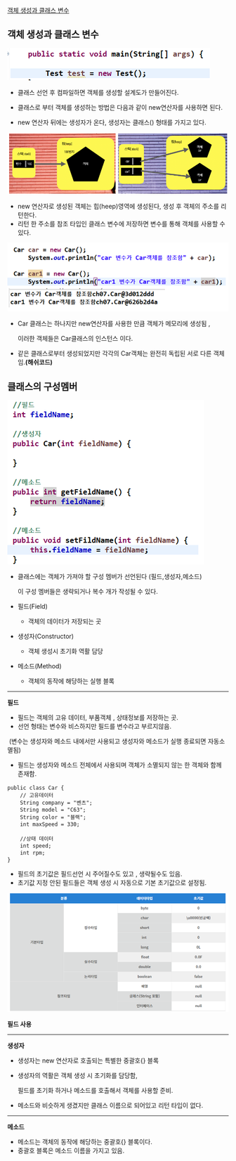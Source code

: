 [객체 생성과 클래스 변수](#객체-생성과-클래스-변수)

## 객체 생성과 클래스 변수

![생성](https://github.com/yhs0429/JavaStudy/blob/master/img/%EA%B0%9D%EC%B2%B4%EC%83%9D%EC%84%B1.png)

- 클래스 선언 후 컴파일하면 객체를 생성할 설계도가 만들어진다.

- 클래스로 부터 객체를 생성하는 방법은 다음과 같이 new연산자를 사용하면 된다.
- new 연산자 뒤에는 생성자가 온다, 생성자는 클래스() 형태를 가지고 있다.

![힙영역](https://github.com/yhs0429/JavaStudy/blob/master/img/%ED%9E%99%EC%98%81%EC%97%AD.png)

- new 연산자로 생성된 객체는 힙(heep)영역에 생성된다, 생성 후 객체의 주소를 리턴한다.
- 리턴 한 주소를 참조 타입인 클래스 변수에 저장하면 변수를 통해 객체를 사용할 수 있다.

![변수객체](https://github.com/yhs0429/JavaStudy/blob/master/img/%EB%B3%80%EC%88%98%EA%B0%9D%EC%B2%B4%EC%83%9D%EC%84%B1.png)

- Car 클래스는 하나지만 new연산자를 사용한 만큼 객체가 메모리에 생성됨 ,

  이러한 객체들은 Car클래스의 인스턴스 이다.

- 같은 클래스로부터 생성되었지만 각각의 Car객체는 완전히 독립된 서로 다른 객체임.**(해쉬코드)**



## 클래스의 구성멤버

![구성멤버](https://github.com/yhs0429/JavaStudy/blob/master/img/%EA%B5%AC%EC%84%B1%EB%A9%A4%EB%B2%84.png)

- 클래스에는 객체가 가져야 할 구성 멤버가 선언된다 (필드,생성자,메소드) 

  이 구성 멤버들은 생략되거나 복수 개가 작성될 수 있다.

- 필드(Field)

  - 객체의 데이터가 저장되는 곳

- 생성자(Constructor)
  - 객체 생성시 초기화 역활 담당
- 메소드(Method)
  - 객체의 동작에 해당하는 실행 블록

---

**필드**

- 필드는 객체의 고유 데이터, 부품객체 , 상태정보를 저장하는 곳.
- 선언 형태는 변수와 비스하지만 필드를 변수라고 부르지않음.

​		(변수는 생성자와 메소드 내에서만 사용되고 생성자와 메소드가 실행 종료되면 자동소멸됨)

- 필드는 생성자와 메소드 전체에서 사용되며 객체가 소멸되지 않는 한 객체와 함께 존재함.

```
public class Car {
	// 고유데이터
	String company = "벤츠";
	String model = "C63";
	String color = "블랙";
	int maxSpeed = 330;
	
	//상태 데이터
	int speed;
	int rpm;
}
```

- 필드의 초기값은 필드선언 시 주어질수도 있고 , 생략될수도 있음.
- 초기값 지정 안된 필드들은 객체 생성 시 자동으로 기본 초기값으로 설정됨.

![초기값](https://github.com/yhs0429/JavaStudy/blob/master/img/%ED%95%84%EB%93%9C%20%EC%B4%88%EA%B8%B0%EA%B0%92.png)



**필드 사용**



---

**생성자**

- 생성자는 new 연산자로 호출되는 특별한 중괄호{} 블록

- 생성자의 역활은 객체 생성 시 초기화를 담당함,

  필드를 초기화 하거나 메소드를 호출해서 객체를 사용할 준비.

- 메소드와 비슷하게 생겼지만 클래스 이름으로 되어있고 리턴 타입이 없다.

---

**메소드**

- 메소드는 객체의 동작에 해당하는 중괄호{} 블록이다.
- 중괄호 블록은 메소드 이름을 가지고 있음.
